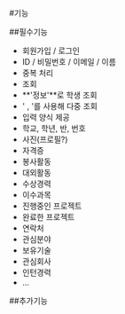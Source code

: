 #기능

##필수기능
- 회원가입 / 로그인
 - ID / 비밀번호 / 이메일 / 이름
 - 중복 처리
- 조회
 - **'정보'**로 학생 조회
 - ' , '를 사용해 다중 조회
- 입력 양식 제공
 - 학교, 학년, 반, 번호
 - 사진(프로필?)
 - 자격증
 - 봉사활동
 - 대외활동
 - 수상경력
 - 이수과목
 - 진행중인 프로젝트
 - 완료한 프로젝트
 - 연락처
 - 관심분야
 - 보유기술
 - 관심회사
 - 인턴경력
 - ...

##추가기능
